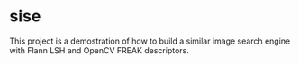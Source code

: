 sise
====

This project is a demostration of how to build a similar image search engine with Flann LSH and OpenCV FREAK descriptors. 
